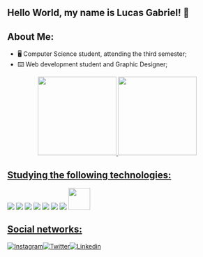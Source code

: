 ## Hello World, my name is Lucas Gabriel! 🖖 ##

## About Me: 

- 🖥️ Computer Science student, attending the third semester;
- ⌨️ Web development student and Graphic Designer;

<div align="center">
  <a href="https://github.com/LucasGabriel021">
  <img height="180em" src="https://github-readme-stats.vercel.app/api?username=LucasGabriel021&show_icons=true&theme=dark&include_all_commits=true&count_private=true"/>
  <img height="180em" src="https://github-readme-stats.vercel.app/api/top-langs/?username=LucasGabriel021&layout=compact&langs_count=7&theme=dark"/>
</div>

## Studying the following technologies: 

<div style="display: inline-block">
    <img src="https://img.icons8.com/color/48/000000/html-5--v1.png"/>
    <img src="https://img.icons8.com/color/48/000000/css3.png"/>
    <img src="https://img.icons8.com/color/48/000000/javascript--v1.png"/>
    <img src="https://img.icons8.com/color/48/FA5252/typescript.png"/>
    <img src="https://img.icons8.com/color/48/000000/c-programming.png"/>
    <img src="https://img.icons8.com/color/48/000000/bootstrap.png"/>
    <img src="https://img.icons8.com/fluency/48/000000/mysql-logo.png"/>
    <img src="https://cdn.icon-icons.com/icons2/2642/PNG/512/google_script_apps_logo_icon_159351.png" style="height:50px"/>
</div>

## Social networks: 

<div>
  
[![Instagram](https://img.shields.io/badge/Instagram-E4405F?style=for-the-badge&logo=instagram&logoColor=white)](https://www.instagram.com/sirluca_21/)[![Twitter](https://img.shields.io/badge/Twitter-1DA1F2?style=for-the-badge&logo=twitter&logoColor=white)](https://twitter.com/SirLucas21)[![Linkedin](https://img.shields.io/badge/LinkedIn-0077B5?style=for-the-badge&logo=linkedin&logoColor=white)](lucas-gomes-706475181)

</div>

